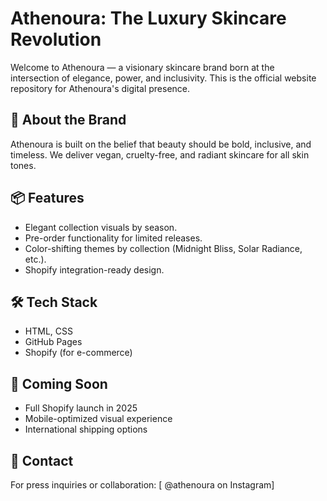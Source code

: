 # Athenoura: The Luxury Skincare Revolution

Welcome to Athenoura — a visionary skincare brand born at the intersection of elegance, power, and inclusivity. This is the official website repository for Athenoura's digital presence.

## 🌿 About the Brand
Athenoura is built on the belief that beauty should be bold, inclusive, and timeless. We deliver vegan, cruelty-free, and radiant skincare for all skin tones.

## 📦 Features
- Elegant collection visuals by season.
- Pre-order functionality for limited releases.
- Color-shifting themes by collection (Midnight Bliss, Solar Radiance, etc.).
- Shopify integration-ready design.

## 🛠 Tech Stack
- HTML, CSS
- GitHub Pages
- Shopify (for e-commerce)

## 🚀 Coming Soon
- Full Shopify launch in 2025
- Mobile-optimized visual experience
- International shipping options

## 💌 Contact
For press inquiries or collaboration: [ @athenoura on Instagram]
